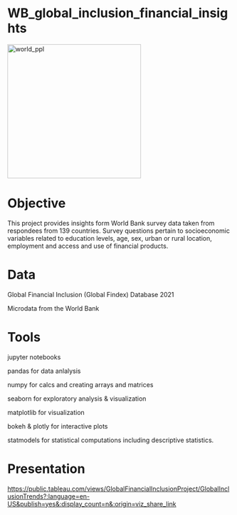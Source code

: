 # WB_global_inclusion_financial_insights

<img width="300" alt="world_ppl" src="https://github.com/emilyaseitz/WB_global_inclusion_financial_insights/assets/148172249/8610077c-5339-4463-9246-1eca38a6bca8">

# Objective

This project provides insights form World Bank survey data taken from respondees from 139 countries.
Survey questions pertain to socioeconomic variables related to education levels, age, sex, urban or rural location, employment and access and use of financial products.

# Data

Global Financial Inclusion (Global Findex) Database 2021

Microdata from the World Bank

# Tools

jupyter notebooks

pandas for data anlalysis

numpy for calcs and creating arrays and matrices

seaborn for exploratory analysis & visualization

matplotlib for visualization

bokeh & plotly for interactive plots

statmodels for statistical computations including descriptive statistics.

# Presentation

https://public.tableau.com/views/GlobalFinancialInclusionProject/GlobalInclusionTrends?:language=en-US&publish=yes&:display_count=n&:origin=viz_share_link
